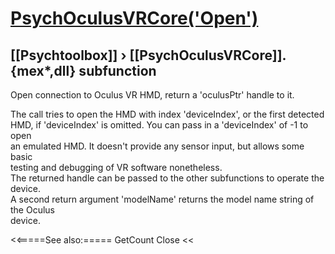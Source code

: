 # [PsychOculusVRCore('Open')](PsychOculusVRCore-Open) 
## [[Psychtoolbox]] &#8250; [[PsychOculusVRCore]].{mex*,dll} subfunction


Open connection to Oculus VR HMD, return a 'oculusPtr' handle to it.  
  
The call tries to open the HMD with index 'deviceIndex', or the first detected  
HMD, if 'deviceIndex' is omitted. You can pass in a 'deviceIndex' of -1 to open  
an emulated HMD. It doesn't provide any sensor input, but allows some basic  
testing and debugging of VR software nonetheless.  
The returned handle can be passed to the other subfunctions to operate the  
device.  
A second return argument 'modelName' returns the model name string of the Oculus  
device.  
  


<<=====See also:=====
GetCount Close
<<
